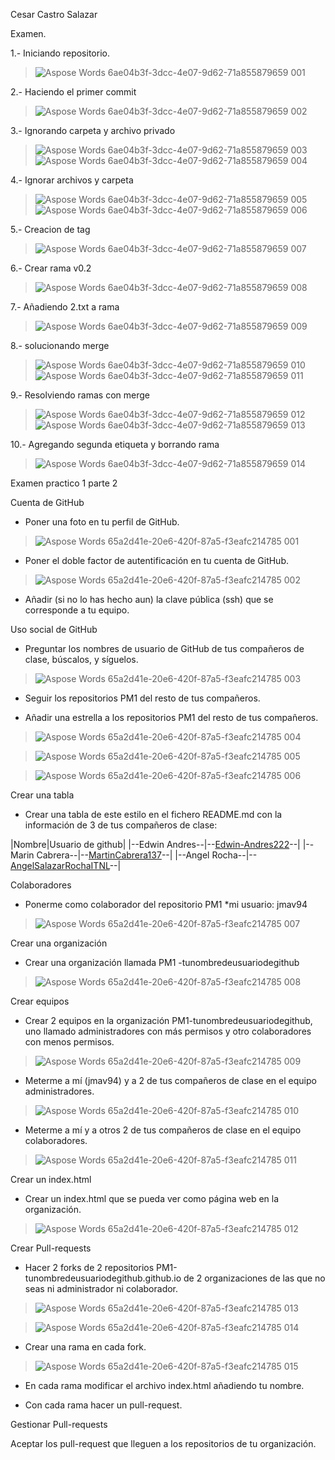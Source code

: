 Cesar Castro Salazar

Examen.

1.- Iniciando repositorio. 

> ![Aspose Words 6ae04b3f-3dcc-4e07-9d62-71a855879659 001](https://user-images.githubusercontent.com/78839789/191274740-b5c18f77-bb34-44b8-9f76-acaf34352106.png)

2.- Haciendo el primer commit

> ![Aspose Words 6ae04b3f-3dcc-4e07-9d62-71a855879659 002](https://user-images.githubusercontent.com/78839789/191275086-693bf303-0a06-45d2-98ec-909385b8afe3.png)

3.- Ignorando carpeta y archivo privado

> ![Aspose Words 6ae04b3f-3dcc-4e07-9d62-71a855879659 003](https://user-images.githubusercontent.com/78839789/191275193-a49d17db-d5c3-42f9-9e3d-de3d81fad21d.png)
> ![Aspose Words 6ae04b3f-3dcc-4e07-9d62-71a855879659 004](https://user-images.githubusercontent.com/78839789/191275230-f53958ce-cb6e-410e-a8f5-a19bd14f7a1a.png)

4.- Ignorar archivos y carpeta

> ![Aspose Words 6ae04b3f-3dcc-4e07-9d62-71a855879659 005](https://user-images.githubusercontent.com/78839789/191275249-0bc1b035-975f-4fb3-b92a-684c4edba938.png)
> ![Aspose Words 6ae04b3f-3dcc-4e07-9d62-71a855879659 006](https://user-images.githubusercontent.com/78839789/191275276-09ab8b29-a5db-49d7-9fad-eef6c9ebb28b.png)

5.- Creacion de tag

> ![Aspose Words 6ae04b3f-3dcc-4e07-9d62-71a855879659 007](https://user-images.githubusercontent.com/78839789/191275347-20aa9414-0fcd-4a3c-a9b3-78ece4af7951.png)

6.- Crear rama v0.2

> ![Aspose Words 6ae04b3f-3dcc-4e07-9d62-71a855879659 008](https://user-images.githubusercontent.com/78839789/191275365-49681ebe-33be-4060-a7fe-b8d1831bdce9.png)

7.- Añadiendo 2.txt a rama

> ![Aspose Words 6ae04b3f-3dcc-4e07-9d62-71a855879659 009](https://user-images.githubusercontent.com/78839789/191275379-7cd2465f-866f-4bcc-9aa9-9c8d6a22144a.png)

8.- solucionando merge

> ![Aspose Words 6ae04b3f-3dcc-4e07-9d62-71a855879659 010](https://user-images.githubusercontent.com/78839789/191275389-1efbfea4-3ae2-42d7-bc41-731ea79798fb.png)
> ![Aspose Words 6ae04b3f-3dcc-4e07-9d62-71a855879659 011](https://user-images.githubusercontent.com/78839789/191275532-6d31f381-1516-4779-bbae-afd6aaa75d79.png)

9.- Resolviendo ramas con merge 

> ![Aspose Words 6ae04b3f-3dcc-4e07-9d62-71a855879659 012](https://user-images.githubusercontent.com/78839789/191275546-9a28d410-b98a-4757-b6cc-ea98db4c845c.png)
> ![Aspose Words 6ae04b3f-3dcc-4e07-9d62-71a855879659 013](https://user-images.githubusercontent.com/78839789/191275572-afc7909b-403b-4d1d-84e3-a1fe2a4fcd35.png)

10.- Agregando segunda etiqueta y borrando rama

> ![Aspose Words 6ae04b3f-3dcc-4e07-9d62-71a855879659 014](https://user-images.githubusercontent.com/78839789/191275588-9c48eef4-d986-4d50-b3a0-fdb7fdcba908.png)

Examen practico 1 parte 2

Cuenta de GitHub 

- Poner una foto en tu perfil de GitHub. 

> ![Aspose Words 65a2d41e-20e6-420f-87a5-f3eafc214785 001](https://user-images.githubusercontent.com/78839789/191514699-2c20c9cb-6532-453a-928c-1bbcba0f4143.png)

- Poner el doble factor de autentificación en tu cuenta de GitHub. 

> ![Aspose Words 65a2d41e-20e6-420f-87a5-f3eafc214785 002](https://user-images.githubusercontent.com/78839789/191514728-cd941a27-330a-448b-af6c-981549388e67.png)

- Añadir (si no lo has hecho aun) la clave pública (ssh) que se corresponde a tu equipo. 

Uso social de GitHub 

- Preguntar los nombres de usuario de GitHub de tus compañeros de clase, búscalos, y síguelos. 

> ![Aspose Words 65a2d41e-20e6-420f-87a5-f3eafc214785 003](https://user-images.githubusercontent.com/78839789/191514744-95d6f721-0949-48e9-9316-78afe3c959d1.png)

- Seguir los repositorios PM1 del resto de tus compañeros. 

- Añadir una estrella a los repositorios PM1 del resto de tus compañeros. 

> ![Aspose Words 65a2d41e-20e6-420f-87a5-f3eafc214785 004](https://user-images.githubusercontent.com/78839789/191514763-1617b66b-1000-4949-9d9f-950fe65b17b9.png)

> ![Aspose Words 65a2d41e-20e6-420f-87a5-f3eafc214785 005](https://user-images.githubusercontent.com/78839789/191514780-33395d78-e7ed-4585-95e1-4429a9979c99.png)

> ![Aspose Words 65a2d41e-20e6-420f-87a5-f3eafc214785 006](https://user-images.githubusercontent.com/78839789/191514806-3982ef59-d98c-42eb-b2a9-6e80e1754506.png)

Crear una tabla 

- Crear una tabla de este estilo en el fichero README.md con la información de 3 de tus compañeros de clase: 

|Nombre|Usuario de github|
|--Edwin Andres--|--[Edwin-Andres222](https://github.com/Edwin-Andres222)--|
|--Marin Cabrera--|--[MartinCabrera137](https://github.com/MartinCabrera137)--|
|--Angel Rocha--|--[AngelSalazarRochaITNL](https://github.com/AngelSalazarRochaITNL)--|

Colaboradores 

- Ponerme como colaborador del repositorio PM1 \*mi usuario: jmav94 

> ![Aspose Words 65a2d41e-20e6-420f-87a5-f3eafc214785 007](https://user-images.githubusercontent.com/78839789/191514823-fcc388b1-b967-49cf-857c-791a27a354b7.png)

Crear una organización 

- Crear una organización llamada PM1 -tunombredeusuariodegithub 

> ![Aspose Words 65a2d41e-20e6-420f-87a5-f3eafc214785 008](https://user-images.githubusercontent.com/78839789/191514838-cbfe84e3-4597-4946-b9a6-ce23a98dbf79.png)

Crear equipos 

- Crear 2 equipos en la organización PM1-tunombredeusuariodegithub, uno llamado administradores con más permisos y otro colaboradores con menos permisos. 

> ![Aspose Words 65a2d41e-20e6-420f-87a5-f3eafc214785 009](https://user-images.githubusercontent.com/78839789/191514866-bc057e41-dac3-4f1e-bc76-46050831af0b.png)

- Meterme a mí (jmav94) y a 2 de tus compañeros de clase en el equipo administradores. 

> ![Aspose Words 65a2d41e-20e6-420f-87a5-f3eafc214785 010](https://user-images.githubusercontent.com/78839789/191514875-19251367-ab8a-4b90-b5de-ed370f978502.png)

- Meterme a mí y a otros 2 de tus compañeros de clase en el equipo colaboradores. 

> ![Aspose Words 65a2d41e-20e6-420f-87a5-f3eafc214785 011](https://user-images.githubusercontent.com/78839789/191514894-976434d1-d002-47d8-9265-57c117660f11.png)

Crear un index.html 

- Crear un index.html que se pueda ver como página web en la organización. 

> ![Aspose Words 65a2d41e-20e6-420f-87a5-f3eafc214785 012](https://user-images.githubusercontent.com/78839789/191514902-5fb88c3a-523c-4e47-966c-43ce0463a076.png)

Crear Pull-requests 

- Hacer 2 forks de 2 repositorios PM1-tunombredeusuariodegithub.github.io de 2 organizaciones de las que no seas ni administrador ni colaborador. 

> ![Aspose Words 65a2d41e-20e6-420f-87a5-f3eafc214785 013](https://user-images.githubusercontent.com/78839789/191514924-1ac508f1-f3c9-4985-a092-74b3b936dd87.png)

> ![Aspose Words 65a2d41e-20e6-420f-87a5-f3eafc214785 014](https://user-images.githubusercontent.com/78839789/191514936-10e7f533-8202-44c4-b4f0-386ee4c756c1.png)

- Crear una rama en cada fork. 

> ![Aspose Words 65a2d41e-20e6-420f-87a5-f3eafc214785 015](https://user-images.githubusercontent.com/78839789/191514945-b3147b38-8389-4719-b063-cde00bf1a2d5.png)

- En cada rama modificar el archivo index.html añadiendo tu nombre. 

- Con cada rama hacer un pull-request. 

Gestionar Pull-requests 

Aceptar los pull-request que lleguen a los repositorios de tu organización.
